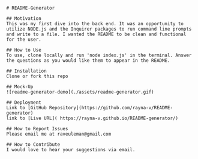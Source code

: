 
    # README-Generator

    ## Motivation
    This was my first dive into the back end. It was an opportunity to utilize NODE.js and the Inquirer packages to run command line prompts and write to a file. I wanted the README to be clean and functional for the user.

    ## How to Use
    To use, clone locally and run 'node index.js' in the terminal. Answer the questions as you would like them to appear in the README.

    ## Installation
    Clone or fork this repo

    ## Mock-Up
    ![readme-generator-demo](./assets/readme-generator.gif)

    ## Deployment
    Link to [GitHub Repository](https://github.com/rayna-v/README-generator)
    link to [Live URL]( https://rayna-v.github.io/README-generator/)

    ## How to Report Issues
    Please email me at raveuleman@gmail.com

    ## How to Contribute
    I would love to hear your suggestions via email.
    